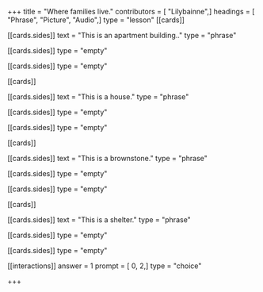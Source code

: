 +++
title = "Where families live."
contributors = [ "Lilybainne",]
headings = [ "Phrase", "Picture", "Audio",]
type = "lesson"
[[cards]]

[[cards.sides]]
text = "This is an apartment building.."
type = "phrase"

[[cards.sides]]
type = "empty"

[[cards.sides]]
type = "empty"

[[cards]]

[[cards.sides]]
text = "This is a house."
type = "phrase"

[[cards.sides]]
type = "empty"

[[cards.sides]]
type = "empty"

[[cards]]

[[cards.sides]]
text = "This is a brownstone."
type = "phrase"

[[cards.sides]]
type = "empty"

[[cards.sides]]
type = "empty"

[[cards]]

[[cards.sides]]
text = "This is a shelter."
type = "phrase"

[[cards.sides]]
type = "empty"

[[cards.sides]]
type = "empty"

[[interactions]]
answer = 1
prompt = [ 0, 2,]
type = "choice"

+++
